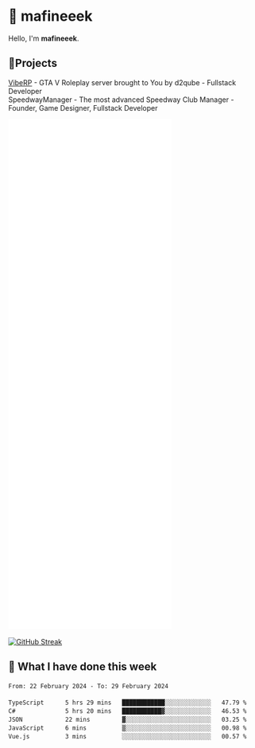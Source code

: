 # 👋 mafineeek
Hello, I'm **mafineeek**.

## 📝Projects

[VibeRP](https://v-rp.pl) - GTA V Roleplay server brought to You by d2qube - Fullstack Developer<br/>
SpeedwayManager - The most advanced Speedway Club Manager - Founder, Game Designer, Fullstack Developer


![](./github-metrics.svg)

[![GitHub Streak](https://streak-stats.demolab.com/?user=mafineeek)](https://git.io/streak-stats)

## 📰 What I have done this week
<!--START_SECTION:waka-->

```txt
From: 22 February 2024 - To: 29 February 2024

TypeScript      5 hrs 29 mins   ████████████░░░░░░░░░░░░░   47.79 %
C#              5 hrs 20 mins   ███████████▓░░░░░░░░░░░░░   46.53 %
JSON            22 mins         ▓░░░░░░░░░░░░░░░░░░░░░░░░   03.25 %
JavaScript      6 mins          ▒░░░░░░░░░░░░░░░░░░░░░░░░   00.98 %
Vue.js          3 mins          ░░░░░░░░░░░░░░░░░░░░░░░░░   00.57 %
```

<!--END_SECTION:waka-->
